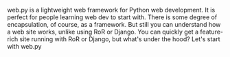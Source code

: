 web.py is a lightweight web framework for Python web development. It is perfect for people learning web dev to start with. There is some degree of encapsulation, of course, as a framework. But still you can understand how a web site works, unlike using RoR or Django. You can quickly get a feature-rich site running with RoR or Django, but what's under the hood? Let's start with web.py